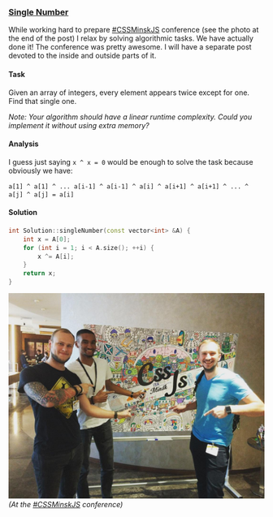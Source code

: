### [Single Number][1]

While working hard to prepare [#CSSMinskJS][2] conference (see the photo at the end of the post) I relax by solving algorithmic tasks. We have actually done it! The conference was pretty awesome. I will have a separate post devoted to the inside and outside parts of it.

#### Task

Given an array of integers, every element appears twice except for one. Find that single one.

*Note: Your algorithm should have a linear runtime complexity. Could you implement it without using extra memory?*

#### Analysis

I guess just saying `x ^ x = 0` would be enough to solve the task because obviously we have:  
```
a[1] ^ a[1] ^ ... a[i-1] ^ a[i-1] ^ a[i] ^ a[i+1] ^ a[i+1] ^ ... ^ a[j] ^ a[j] = a[i]
```

#### Solution

```cpp
int Solution::singleNumber(const vector<int> &A) {
    int x = A[0];
    for (int i = 1; i < A.size(); ++i) {
        x ^= A[i];
    }
    return x;
}
```

![#CSSMinskJS](./photo.jpg)
*(At the [#CSSMinskJS][2] conference)*

[1]: https://www.interviewbit.com/problems/single-number/
[2]: https://www.instagram.com/explore/tags/cssminskjs/
